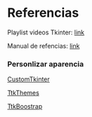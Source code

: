 # Referencias

Playlist videos Tkinter: [link](https://www.youtube.com/watch?v=e2SKXBALAws&list=PLXik_5Br-zO_m8NaaEix1pyQOsCZM7t1h)

Manual de refencias: [link](https://dafarry.github.io/tkinterbook/)

### Personlizar aparencia

[CustomTkinter](https://github.com/TomSchimansky/CustomTkinter)

[TtkThemes](https://ttkthemes.readthedocs.io/en/latest/index.html)

[TtkBoostrap](https://ttkbootstrap.readthedocs.io/en/latest/)
